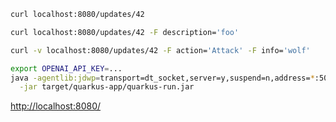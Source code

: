 ```bash
curl localhost:8080/updates/42
```

```bash
curl localhost:8080/updates/42 -F description='foo'
```

```bash
curl -v localhost:8080/updates/42 -F action='Attack' -F info='wolf'
```

```bash
export OPENAI_API_KEY=...
java -agentlib:jdwp=transport=dt_socket,server=y,suspend=n,address=*:5005 \
  -jar target/quarkus-app/quarkus-run.jar
```

<http://localhost:8080/>